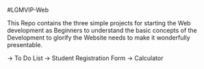 #LGMVIP-Web

This Repo contains the three simple projects for starting the Web development as Beginners to understand the basic concepts of the Development to glorify the Website 
needs to make it wonderfully presentable.

-> To Do List
-> Student Registration Form
-> Calculator
